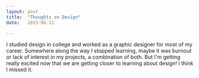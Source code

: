 ```yaml
---
layout: post
title:  "Thoughts on Design"
date:   2015-06-11 

---
```

I studied design in college and worked as a graphic designer for most of my career. Somewhere along the way  I stopped learning, maybe it was burnout or lack of interest in my projects, a combination of both. But I'm getting really excited now that we are getting closer to learning about design! I think I missed it. 


